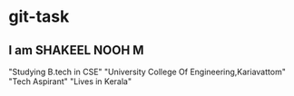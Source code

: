 # git-task
## I am SHAKEEL NOOH M
  "Studying B.tech in CSE"
  "University College Of Engineering,Kariavattom"
  "Tech Aspirant"
  "Lives in Kerala"